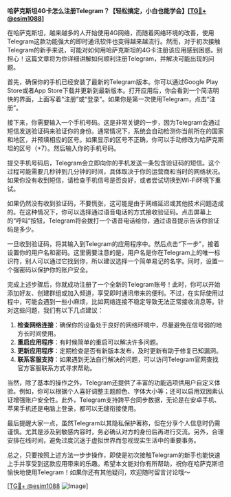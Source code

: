 **哈萨克斯坦4G卡怎么注册Telegram？【轻松搞定，小白也能学会】[[TG💪+ @esim1088](https://t.me/s/esim1088)]**

在哈萨克斯坦，越来越多的人开始使用4G网络，而随着网络环境的改善，使用Telegram这款功能强大的即时通讯软件也变得越来越流行。然而，对于初次接触Telegram的新手来说，可能对如何用哈萨克斯坦的4G卡注册该应用感到困惑。别担心！这篇文章将为你详细讲解如何顺利注册Telegram，并解决可能出现的问题。

首先，确保你的手机已经安装了最新的Telegram版本。你可以通过Google Play Store或者App Store下载并更新到最新版本。打开应用后，你会看到一个简洁明快的界面，上面写着“注册”或“登录”。如果你是第一次使用Telegram，点击“注册”。

接下来，你需要输入一个手机号码。这是非常关键的一步，因为Telegram会通过短信发送验证码来验证你的身份。通常情况下，系统会自动检测你当前所在的国家和地区，并预填相应的区号。如果显示的区号不正确，你可以手动修改为哈萨克斯坦的区号（+7）。然后输入你的手机号码。

提交手机号码后，Telegram会立即向你的手机发送一条包含验证码的短信。这个过程可能需要几秒钟到几分钟的时间，具体取决于你的运营商和当时的网络状况。如果你没有收到短信，请检查手机信号是否良好，或者尝试切换到Wi-Fi环境下重试。

如果仍然没有收到验证码，不要慌张，这可能是由于网络延迟或其他技术问题造成的。在这种情况下，你可以选择通过语音电话的方式接收验证码。点击屏幕上的“呼叫”按钮，Telegram将会拨打一个语音电话给你，通过语音提示告诉你验证码是多少。

一旦收到验证码，将其输入到Telegram的应用程序中。然后点击“下一步”，接着设置你的用户名和密码。这里需要注意的是，用户名是你在Telegram上的唯一标识符，别人可以通过它找到你，所以建议选择一个简单易记的名字。同时，设置一个强密码以保护你的账户安全。

完成上述步骤后，你就成功注册了一个全新的Telegram账号！此时，你可以开始添加好友、创建群组或加入频道，享受即时通讯带来的便利。不过，在实际使用过程中，可能会遇到一些小麻烦，比如网络连接不稳定导致无法正常接收消息等。针对这些问题，我们有以下几点建议：

1. **检查网络连接**：确保你的设备处于良好的网络环境中，尽量避免在信号弱的地方长时间使用。
2. **重启应用程序**：有时候简单的重启可以解决许多问题。
3. **更新应用程序**：定期检查是否有新版本发布，及时更新有助于修复已知漏洞。
4. **联系客服支持**：如果遇到无法自行解决的问题，可以访问Telegram官网查找官方客服联系方式寻求帮助。

当然，除了基本的操作之外，Telegram还提供了丰富的功能选项供用户自定义体验。例如，你可以根据个人喜好调整主题颜色、字体大小等；还可以启用双因素认证增强账户安全性。此外，Telegram支持跨平台同步数据，无论是在安卓手机、苹果手机还是电脑上登录，都可以无缝衔接使用。

最后提醒大家一点，虽然Telegram以其隐私保护著称，但在分享个人信息时仍需谨慎。尤其是涉及到敏感内容时，务必确认对方的身份后再进行交流。另外，合理安排在线时间，避免过度沉迷于虚拟世界而忽视现实生活中的重要事务。

总之，只要按照上述方法一步步操作，即使是初次接触Telegram的新手也能快速上手并享受到这款应用带来的乐趣。希望本文能对你有所帮助，祝你在哈萨克斯坦愉快地使用Telegram！如果你还有其他疑问，欢迎随时留言讨论哦～ 

[[TG💪+ @esim1088](https://t.me/s/esim1088) ![Image](https://i.postimg.cc/4NQfJmqS/Snipaste-2025-05-13-00-14-12.png)]